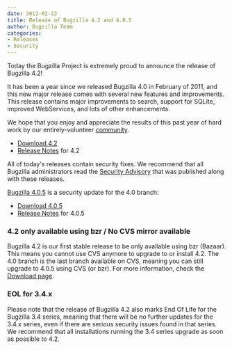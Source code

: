 ```yaml
---
date: 2012-02-22
title: Release of Bugzilla 4.2 and 4.0.5
author: Bugzilla Team
categories:
- Releases
- Security
---
```


Today the Bugzilla Project is extremely proud to announce the release of Bugzilla 4.2!

It has been a year since we released Bugzilla 4.0 in February of 2011, and this new major release comes with several new features and improvements. This release contains major improvements to search, support for SQLite, improved WebServices, and lots of other enhancements.

We hope that you enjoy and appreciate the results of this past year of hard work by our entirely-volunteer [community](/developers/profiles.html).

*   [Download 4.2](/download/#v42)
*   [Release Notes](/releases/4.2/) for 4.2

All of today's releases contain security fixes. We recommend that all Bugzilla administrators read the [Security Advisory](/security/4.0.4/) that was published along with these releases.

[Bugzilla 4.0.5](/releases/4.0.5/) is a security update for the 4.0 branch:

*   [Download 4.0.5](/download/#v40)
*   [Release Notes](/releases/4.0.5/) for 4.0.5

### 4.2 only available using bzr / No CVS mirror available

Bugzilla 4.2 is our first stable release to be only available using bzr (Bazaar). This means you cannot use CVS anymore to upgrade to or install 4.2\. The 4.0 branch is the last branch available on CVS, meaning you can still upgrade to 4.0.5 using CVS (or bzr). For more information, check the [Download page](/download).

### EOL for 3.4.x

Please note that the release of Bugzilla 4.2 also marks End Of Life for the Bugzilla 3.4 series, meaning that there will be no further updates for the 3.4.x series, even if there are serious security issues found in that series. We recommend that all installations running the 3.4 series upgrade as soon as possible to 4.2.

